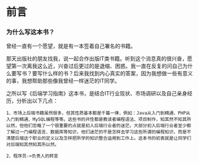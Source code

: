 # 前言

### 为什么写这本书？

曾经一直有一个愿望，就是有一本签着自己署名的书籍。

那天出版社的朋友找我，说一起合作出版IT类书籍。听到这个消息真的很兴奋，愿望第一次离我这么近，兴奋过后更过的是退缩、困惑。我一直在反复的问自己为什么要写书？要写什么样的书？后来我找到内心真实的答案，因为我想做一些有意义的事，我想帮助那些像我曾经一样迷茫的IT同学。

之所以写《后端学习指南》这本书，是结合IT行业现状、市场调研以及自己亲身经历，分析出以下几点：
	
	1、市场上后端书籍虽然很多，但其性质基本都是千篇一律，例如：Java从入门到精通、PHP从入门到精通、MySQL编程等等。这些书的共性都是教读者编程语法、项目制作，知其然不知其所以然，但他们忽略了一个很重要的点就是初入后端行业者的迷茫。大部分初入后端行业者至少都了解过一门编程语言、数据库等知识，他们迷茫的不是怎样去学习这些所谓的编程知识，而是不清楚后端这个职业的定义以及怎样把所学的知识整合运用到工作上。这本书的初衷就是让同学们对后端知其然知其所以然。

	2、程序员->负责人的转变



